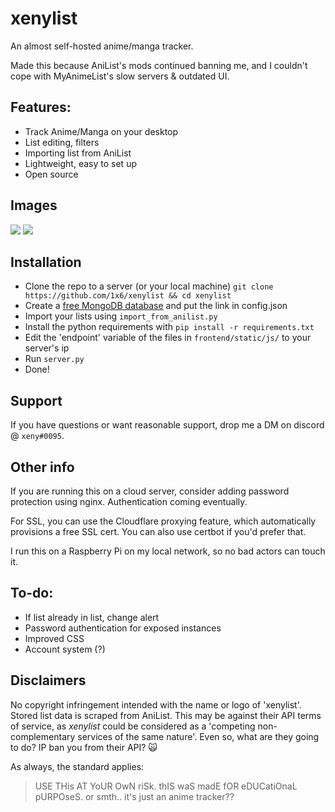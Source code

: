 # xenylist

An almost self-hosted anime/manga tracker.

Made this because AniList's mods continued banning me, and I couldn't cope with MyAnimeList's slow servers & outdated UI.

## Features:

- Track Anime/Manga on your desktop
- List editing, filters
- Importing list from AniList
- Lightweight, easy to set up
- Open source

## Images

<img src="https://user-images.githubusercontent.com/44981148/189462374-8232d4dc-8689-4af5-8134-7e4e480bcf15.png" />
<img src="https://user-images.githubusercontent.com/44981148/189462434-669836df-baf8-4f35-bb6a-15db68af209f.png"/>

## Installation

- Clone the repo to a server (or your local machine)
  `git clone https://github.com/1x6/xenylist && cd xenylist`
- Create a [free MongoDB database](https://www.mongodb.com/cloud/atlas/) and put the link in config.json
- Import your lists using `import_from_anilist.py`
- Install the python requirements with `pip install -r requirements.txt`
- Edit the 'endpoint' variable of the files in `frontend/static/js/` to your server's ip
- Run `server.py`
- Done!

## Support

If you have questions or want reasonable support, drop me a DM on discord @ `xeny#0095`.

## Other info

If you are running this on a cloud server, consider adding password protection using nginx. Authentication coming eventually.

For SSL, you can use the Cloudflare proxying feature, which automatically provisions a free SSL cert. You can also use certbot if you'd prefer that.

I run this on a Raspberry Pi on my local network, so no bad actors can touch it.

## To-do:

- If list already in list, change alert
- Password authentication for exposed instances
- Improved CSS
- Account system (?)

## Disclaimers

No copyright infringement intended with the name or logo of 'xenylist'. Stored list data is scraped from AniList. This may be against their API terms of service, as _xenylist_ could be considered as a 'competing non-complementary services of the same nature'. Even so, what are they going to do? IP ban you from their API? 🙀

As always, the standard applies:

> USE THis AT YoUR OwN riSk. thIS waS madE fOR eDUCatiOnaL pURPOseS.
> or smth.. it's just an anime tracker??
